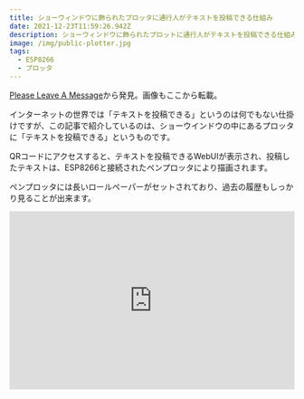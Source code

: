 ```yaml
---
title: ショーウィンドウに飾られたプロッタに通行人がテキストを投稿できる仕組み
date: 2021-12-23T11:59:26.942Z
description: ショーウィンドウに飾られたプロットに通行人がテキストを投稿できる仕組みを紹介します。
image: /img/public-plotter.jpg
tags:
  - ESP8266
  - プロッタ
---
```

[Please Leave A Message](https://www.niklasroy.com/pleaseleaveamessage/)から発見。画像もここから転載。

インターネットの世界では「テキストを投稿できる」というのは何でもない仕掛けですが、この記事で紹介しているのは、ショーウインドウの中にあるプロッタに「テキストを投稿できる」というものです。

QRコードにアクセスすると、テキストを投稿できるWebUIが表示され、投稿したテキストは、ESP8266と接続されたペンプロッタにより描画されます。

ペンプロッタには長いロールペーパーがセットされており、過去の履歴もしっかり見ることが出来ます。

<iframe width="100%" height="315" src="https://www.youtube.com/embed/kLdgUGQdG5c" title="YouTube video player" frameborder="0" allow="accelerometer; autoplay; clipboard-write; encrypted-media; gyroscope; picture-in-picture" allowfullscreen></iframe>
